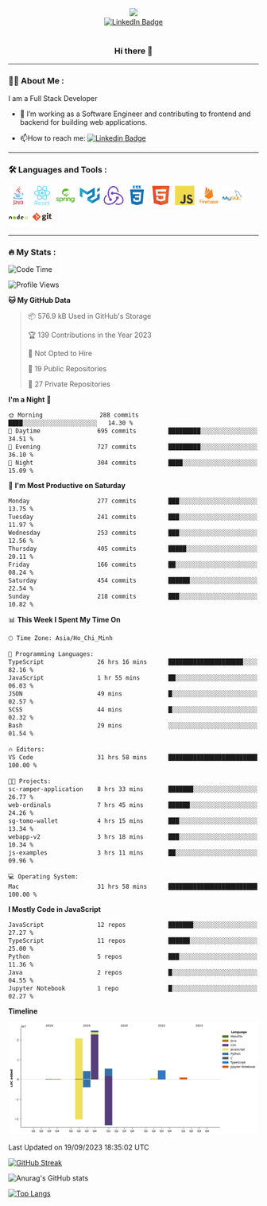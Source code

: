 <div id="header" align="center">
  <img src="https://media.giphy.com/media/bGgsc5mWoryfgKBx1u/giphy.gif" width="100"/>
  <div id="badges">
    <a href="https://www.linkedin.com/in/bao-le-5280601ab/">
      <img src="https://img.shields.io/badge/LinkedIn-blue?style=for-the-badge&logo=linkedin&logoColor=white" alt="LinkedIn Badge"/>
    </a>
  </div>
  <img src="https://komarev.com/ghpvc/?username=nighD&style=flat-square&color=blue" alt=""/>
  <h3>
    Hi there 👋
  </h3>
</div>

---

### :woman_technologist: About Me :
I am a Full Stack Developer

- :telescope: I’m working as a Software Engineer and contributing to frontend and backend for building web applications.

- :mailbox:How to reach me: [![Linkedin Badge](https://img.shields.io/badge/-kakbar-blue?style=flat&logo=Linkedin&logoColor=white)](https://www.linkedin.com/in/bao-le-5280601ab/)

---

### :hammer_and_wrench: Languages and Tools :
<div>
  <img src="https://github.com/devicons/devicon/blob/master/icons/java/java-original-wordmark.svg" title="Java" alt="Java" width="40" height="40"/>&nbsp;
  <img src="https://github.com/devicons/devicon/blob/master/icons/react/react-original-wordmark.svg" title="React" alt="React" width="40" height="40"/>&nbsp;
  <img src="https://github.com/devicons/devicon/blob/master/icons/spring/spring-original-wordmark.svg" title="Spring" alt="Spring" width="40" height="40"/>&nbsp;
  <img src="https://github.com/devicons/devicon/blob/master/icons/materialui/materialui-original.svg" title="Material UI" alt="Material UI" width="40" height="40"/>&nbsp;
  <img src="https://github.com/devicons/devicon/blob/master/icons/redux/redux-original.svg" title="Redux" alt="Redux " width="40" height="40"/>&nbsp;
  <img src="https://github.com/devicons/devicon/blob/master/icons/css3/css3-plain-wordmark.svg"  title="CSS3" alt="CSS" width="40" height="40"/>&nbsp;
  <img src="https://github.com/devicons/devicon/blob/master/icons/html5/html5-original.svg" title="HTML5" alt="HTML" width="40" height="40"/>&nbsp;
  <img src="https://github.com/devicons/devicon/blob/master/icons/javascript/javascript-original.svg" title="JavaScript" alt="JavaScript" width="40" height="40"/>&nbsp;
  <img src="https://github.com/devicons/devicon/blob/master/icons/firebase/firebase-plain-wordmark.svg" title="Firebase" alt="Firebase" width="40" height="40"/>&nbsp;
  <img src="https://github.com/devicons/devicon/blob/master/icons/mysql/mysql-original-wordmark.svg" title="MySQL"  alt="MySQL" width="40" height="40"/>&nbsp;
  <img src="https://github.com/devicons/devicon/blob/master/icons/nodejs/nodejs-original-wordmark.svg" title="NodeJS" alt="NodeJS" width="40" height="40"/>&nbsp;
  <img src="https://github.com/devicons/devicon/blob/master/icons/git/git-original-wordmark.svg" title="Git" **alt="Git" width="40" height="40"/>
</div>

---

### :fire: My Stats :

<!--START_SECTION:waka-->
![Code Time](http://img.shields.io/badge/Code%20Time-1%2C660%20hrs%2042%20mins-blue)

![Profile Views](http://img.shields.io/badge/Profile%20Views-0-blue)

**🐱 My GitHub Data** 

> 📦 576.9 kB Used in GitHub's Storage 
 > 
> 🏆 139 Contributions in the Year 2023
 > 
> 🚫 Not Opted to Hire
 > 
> 📜 19 Public Repositories 
 > 
> 🔑 27 Private Repositories 
 > 
**I'm a Night 🦉** 

```text
🌞 Morning                288 commits         ████░░░░░░░░░░░░░░░░░░░░░   14.30 % 
🌆 Daytime                695 commits         █████████░░░░░░░░░░░░░░░░   34.51 % 
🌃 Evening                727 commits         █████████░░░░░░░░░░░░░░░░   36.10 % 
🌙 Night                  304 commits         ████░░░░░░░░░░░░░░░░░░░░░   15.09 % 
```
📅 **I'm Most Productive on Saturday** 

```text
Monday                   277 commits         ███░░░░░░░░░░░░░░░░░░░░░░   13.75 % 
Tuesday                  241 commits         ███░░░░░░░░░░░░░░░░░░░░░░   11.97 % 
Wednesday                253 commits         ███░░░░░░░░░░░░░░░░░░░░░░   12.56 % 
Thursday                 405 commits         █████░░░░░░░░░░░░░░░░░░░░   20.11 % 
Friday                   166 commits         ██░░░░░░░░░░░░░░░░░░░░░░░   08.24 % 
Saturday                 454 commits         ██████░░░░░░░░░░░░░░░░░░░   22.54 % 
Sunday                   218 commits         ███░░░░░░░░░░░░░░░░░░░░░░   10.82 % 
```


📊 **This Week I Spent My Time On** 

```text
🕑︎ Time Zone: Asia/Ho_Chi_Minh

💬 Programming Languages: 
TypeScript               26 hrs 16 mins      █████████████████████░░░░   82.16 % 
JavaScript               1 hr 55 mins        ██░░░░░░░░░░░░░░░░░░░░░░░   06.03 % 
JSON                     49 mins             █░░░░░░░░░░░░░░░░░░░░░░░░   02.57 % 
SCSS                     44 mins             █░░░░░░░░░░░░░░░░░░░░░░░░   02.32 % 
Bash                     29 mins             ░░░░░░░░░░░░░░░░░░░░░░░░░   01.54 % 

🔥 Editors: 
VS Code                  31 hrs 58 mins      █████████████████████████   100.00 % 

🐱‍💻 Projects: 
sc-ramper-application    8 hrs 33 mins       ███████░░░░░░░░░░░░░░░░░░   26.77 % 
web-ordinals             7 hrs 45 mins       ██████░░░░░░░░░░░░░░░░░░░   24.26 % 
sg-tomo-wallet           4 hrs 15 mins       ███░░░░░░░░░░░░░░░░░░░░░░   13.34 % 
webapp-v2                3 hrs 18 mins       ███░░░░░░░░░░░░░░░░░░░░░░   10.34 % 
js-examples              3 hrs 11 mins       ██░░░░░░░░░░░░░░░░░░░░░░░   09.96 % 

💻 Operating System: 
Mac                      31 hrs 58 mins      █████████████████████████   100.00 % 
```

**I Mostly Code in JavaScript** 

```text
JavaScript               12 repos            ███████░░░░░░░░░░░░░░░░░░   27.27 % 
TypeScript               11 repos            ██████░░░░░░░░░░░░░░░░░░░   25.00 % 
Python                   5 repos             ███░░░░░░░░░░░░░░░░░░░░░░   11.36 % 
Java                     2 repos             █░░░░░░░░░░░░░░░░░░░░░░░░   04.55 % 
Jupyter Notebook         1 repo              █░░░░░░░░░░░░░░░░░░░░░░░░   02.27 % 
```



**Timeline**

![Lines of Code chart](https://raw.githubusercontent.com/nighD/nighD/main/assets/bar_graph.png)


 Last Updated on 19/09/2023 18:35:02 UTC
<!--END_SECTION:waka-->

[![GitHub Streak](http://github-readme-streak-stats.herokuapp.com?user=nighD&theme=dark&border_radius=4.7&mode=weekly)](https://git.io/streak-stats)

![Anurag's GitHub stats](https://github-readme-stats.vercel.app/api?username=nighD&show_icons=true&theme=radical)

[![Top Langs](https://github-readme-stats.vercel.app/api/top-langs/?username=nighD&layout=compact&theme=vision-friendly-dark)](https://github.com/anuraghazra/github-readme-stats)

<!--
**nighD/nighD** is a ✨ _special_ ✨ repository because its `README.md` (this file) appears on your GitHub profile.


Here are some ideas to get you started:

- 🔭 I’m currently working on ...
- 🌱 I’m currently learning ...
- 👯 I’m looking to collaborate on ...
- 🤔 I’m looking for help with ...
- 💬 Ask me about ...
- 📫 How to reach me: ...
- 😄 Pronouns: ...
- ⚡ Fun fact: ...
-->
